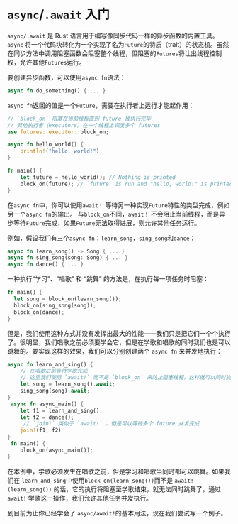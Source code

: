 # `async`/`.await` 入门

`async/.await` 是 Rust 语言用于编写像同步代码一样的异步函数的内置工具。`async` 将一个代码块转化为一个实现了名为`Future`的特质（trait）的状态机。虽然在同步方法中调用阻塞函数会阻塞整个线程，但阻塞的`Futures`将让出线程控制权，允许其他`Futures`运行。

要创建异步函数，可以使用`async fn`语法：

```rust
async fn do_something() { ... }
```

`async fn`返回的值是一个`Future`，需要在执行者上运行才能起作用：

```rust
// `block_on` 阻塞在当前线程直到 future 被执行完毕
// 其他执行者（executors）在一个线程上调度多个 futures 
use futures::executor::block_on;

async fn hello_world() {
    println!("hello, world!");
}

fn main() {
    let future = hello_world(); // Nothing is printed
    block_on(future); // `future` is run and "hello, world!" is printed
}
```

在`async fn`中，你可以使用`await！` 等待另一种实现`Future`特性的类型完成，例如另一个`async fn`的输出。 与`block_on`不同，`await！` 不会阻止当前线程，而是异步等待`Future`完成，如果`Future`无法取得进展，则允许其他任务运行。

例如，假设我们有三个`async fn`：`learn_song`，`sing_song`和`dance`：

```rust
async fn learn_song() -> Song { ... }
async fn sing_song(song: Song) { ... }
async fn dance() { ... }
```

一种执行“学习”、“唱歌” 和 “跳舞” 的方法是，在执行每一项任务时阻塞：

```rust
fn main() {
  let song = block_on(learn_song());
  block_on(sing_song(song));
  block_on(dance);
}
```

但是，我们使用这种方式并没有发挥出最大的性能——我们只是把它们一个个执行了。很明显，我们唱歌之前必须要学会它，但是在学歌和唱歌的同时我们也是可以跳舞的。要实现这样的效果，我们可以分别创建两个 `async fn` 来并发地执行：

```rust
async fn learn_and_sing() {
    // 在唱歌之前等待学歌完成
    // 这里我们使用 `await!` 而不是 `block_on` 来防止阻塞线程，这样就可以同时执行 `dance` 了。
    let song = learn_song().await;
	sing_song(song).await;
}
 async fn async_main() {
    let f1 = learn_and_sing();
    let f2 = dance();
     // `join!` 类似于 `await!` ，但是可以等待多个 future 并发完成
    join!(f1, f2)
}
 fn main() {
    block_on(async_main());
}
```

在本例中，学歌必须发生在唱歌之前，但是学习和唱歌当同时都可以跳舞。如果我们在 `learn_and_sing`中使用`block_on(learn_song())`而不是 `await!(learn_song())` 的话，它的执行将阻塞至学歌结束，就无法同时跳舞了。通过 `await!` 学歌这一操作，我们允许其他任务并发执行。

到目前为止你已经学会了 `async/await!`的基本用法，现在我们尝试写一个例子。

